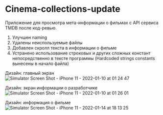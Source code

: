 # Cinema-collections-update
Приложение для просмотра мета-информации о фильмах с API сервиса TMDB после код-ревью. 
1) Улучшен naming
2) Удалены неиспользуемые файлы
3) Добавлен скролл текста в информации о фильме
4) Устранено использование строковых и других сложных констант непосредственно в тексте программы (Hardcoded strings constants вынесены в начало файла)

Дизайн: главный экран
![Simulator Screen Shot - iPhone 11 - 2022-01-10 at 01 24 47](https://user-images.githubusercontent.com/91199035/149528852-70c11cd6-d118-4db1-a174-4127e8295b89.png)

Дизайн: экран информации о разработчике
![Simulator Screen Shot - iPhone 11 - 2022-01-10 at 01 26 01](https://user-images.githubusercontent.com/91199035/149528885-58e35d07-d284-4080-bd36-96fb502dec18.png)

Дизайн: информация о фильме
![Simulator Screen Shot - iPhone 11 - 2022-01-14 at 18 13 25](https://user-images.githubusercontent.com/91199035/149529166-c71f12c8-45d4-4897-aa63-13e40cc63425.png)

